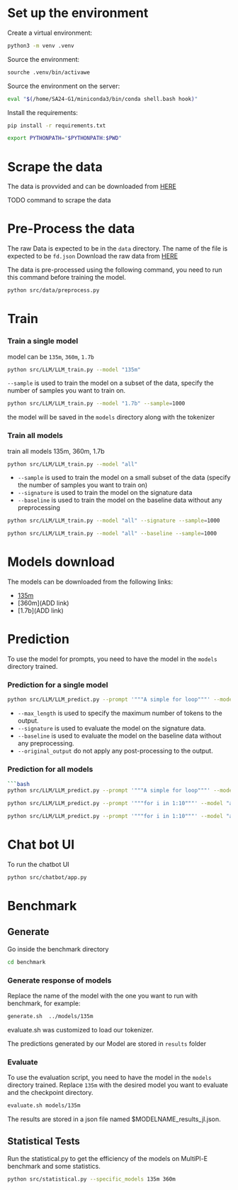 # Set up the environment
Create a virtual environment:
```bash
python3 -m venv .venv
```

Source the environment:
```bash
sourche .venv/bin/activawe
```

Source the environment on the server:
```bash
eval "$(/home/SA24-G1/miniconda3/bin/conda shell.bash hook)"
```

Install the requirements:
```bash
pip install -r requirements.txt
```

```bash
export PYTHONPATH="$PYTHONPATH:$PWD"
```

# Scrape the data 
The data is provvided and can be downloaded from [HERE](https://drive.proton.me/urls/MZMDKRAXM0#DPBSHmy8ATHp)

TODO command to scrape the data

# Pre-Process the data 
The raw Data is expected to be in the `data` directory. The name of the file is expected to be `fd.json`
Download the raw data from [HERE](https://drive.proton.me/urls/MZMDKRAXM0#DPBSHmy8ATHp)

The data is pre-processed using the following command, you need to run this command before training the model.
```bash
python src/data/preprocess.py
```

# Train

### Train a single model

model can be `135m`, `360m`, `1.7b`

```BASH 
python src/LLM/LLM_train.py --model "135m" 
```

`--sample` is used to train the model on a subset of the data, specify the number of samples you want to train on. 

```bash 
python src/LLM/LLM_train.py --model "1.7b" --sample=1000
```

the model will be saved in the `models` directory along with the tokenizer 

### Train all models
train all models 135m, 360m, 1.7b

```bash
python src/LLM/LLM_train.py --model "all" 
```

- `--sample` is used to train the model on a small subset of the data (specify the number of samples you want to train on)
- `--signature` is used to train the model on the signature data
- `--baseline` is used to train the model on the baseline data without any preprocessing

```bash
python src/LLM/LLM_train.py --model "all" --signature --sample=1000
```
```bash 
python src/LLM/LLM_train.py --model "all" --baseline --sample=1000
```
# Models download 
The models can be downloaded from the following links:
- [135m](https://1drv.ms/u/s!AjZv2fgaLt2FyKU_6pirCIoG5S-CWQ?e=MqcmZP)
- [360m](ADD link)
- [1.7b](ADD link)

# Prediction
To use the model for prompts, you need to have the model in the `models` directory trained. 

### Prediction for a single model

```bash
python src/LLM/LLM_predict.py --prompt '"""A simple for loop"""' --model "135m"
```
- `--max_length` is used to specify the maximum number of tokens to the output.
- `--signature` is used to evaluate the model on the signature data.
- `--baseline` is used to evaluate the model on the baseline data without any preprocessing.
- `--original_output` do not apply any post-processing to the output.

### Prediction for all models
```bash
```bash
python src/LLM/LLM_predict.py --prompt '"""A simple for loop"""' --model "all"
```

```bash 
python src/LLM/LLM_predict.py --prompt '"""for i in 1:10"""' --model "all" --signature
```

```bash
python src/LLM/LLM_predict.py --prompt '"""for i in 1:10"""' --model "all" --baseline
```



# Chat bot UI
To run the chatbot UI

```bash
python src/chatbot/app.py
```
# Benchmark
## Generate
Go inside the benchmark directory
```bash
cd benchmark
```

### Generate response of models
Replace the name of the model with the one you want to run with benchmark, for example:
```bash
generate.sh  ../models/135m
```
evaluate.sh was customized to load our tokenizer.

The predictions generated by our Model are stored in `results` folder

### Evaluate
To use the evaluation script, you need to have the model in the `models` directory trained.
Replace `135m` with the desired model you want to evaluate and the checkpoint directory. 

```bash
evaluate.sh models/135m
```
The results are stored in a json file named $MODELNAME_results_jl.json. 

## Statistical Tests
Run the statistical.py to get the efficiency of the models on MultiPl-E benchmark and some statistics.

```bash
python src/statistical.py --specific_models 135m 360m
```
